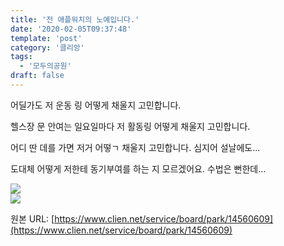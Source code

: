 ```yaml
---
title: '전 애플워치의 노예입니다.'
date: '2020-02-05T09:37:48'
template: 'post'
category: '클리앙'
tags: 
  - '모두의공원'
draft: false
---
```


어딜가도 저 운동 링 어떻게 채울지 고민합니다.

헬스장 문 안여는 일요일마다 저 활동링 어떻게 채울지 고민합니다.

어디 딴 데를 가면 저거 어떻ㄱ 채울지 고민합니다. 심지어 설날에도...

도대체 어떻게 저한테 동기부여를 하는 지 모르겠어요. 수법은 뻔한데...

![](https://i.imgur.com/gNdIKf9.jpg)  
![](https://i.imgur.com/uGdaLXs.jpg)

원본 URL: [https://www.clien.net/service/board/park/14560609](https://www.clien.net/service/board/park/14560609)